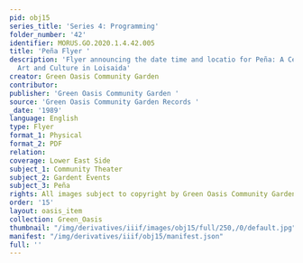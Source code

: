 ```yaml
---
pid: obj15
series_title: 'Series 4: Programming'
folder_number: '42'
identifier: MORUS.GO.2020.1.4.42.005
title: 'Peña Flyer '
description: 'Flyer announcing the date time and locatio for Peña: A Celebration of
  Art and Culture in Loisaida'
creator: Green Oasis Community Garden
contributor:
publisher: 'Green Oasis Community Garden '
source: 'Green Oasis Community Garden Records '
_date: '1989'
language: English
type: Flyer
format_1: Physical
format_2: PDF
relation:
coverage: Lower East Side
subject_1: Community Theater
subject_2: Gardent Events
subject_3: Peña
rights: All images subject to copyright by Green Oasis Community Garden, Inc.
order: '15'
layout: oasis_item
collection: Green_Oasis
thumbnail: "/img/derivatives/iiif/images/obj15/full/250,/0/default.jpg"
manifest: "/img/derivatives/iiif/obj15/manifest.json"
full: ''
---
```

